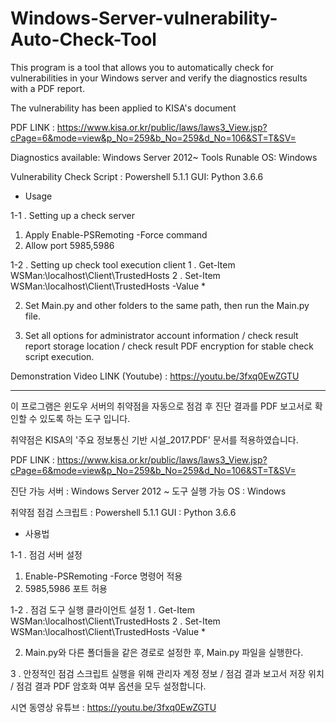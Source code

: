 # Windows-Server-vulnerability-Auto-Check-Tool

This program is a tool that allows you to automatically check for vulnerabilities in your Windows server and verify the diagnostics results with a PDF report.

The vulnerability has been applied to KISA's document

PDF LINK : https://www.kisa.or.kr/public/laws/laws3_View.jsp?cPage=6&mode=view&p_No=259&b_No=259&d_No=106&ST=T&SV=

Diagnostics available: Windows Server 2012~
Tools Runable OS: Windows

Vulnerability Check Script : Powershell 5.1.1
GUI: Python 3.6.6

* Usage
 
1-1 . Setting up a check server
1. Apply Enable-PSRemoting -Force command
2. Allow port 5985,5986

1-2 . Setting up check tool execution client
1 . Get-Item WSMan:\localhost\Client\TrustedHosts
2 . Set-Item WSMan:\localhost\Client\TrustedHosts -Value *

2. Set Main.py and other folders to the same path, then run the Main.py file.

3. Set all options for administrator account information / check result report storage location / check result PDF encryption for stable check script execution.

Demonstration Video LINK (Youtube) : https://youtu.be/3fxq0EwZGTU

<hr></hr>

이 프로그램은 윈도우 서버의 취약점을 자동으로 점검 후 진단 결과를 PDF 보고서로 확인할 수 있도록 하는 도구 입니다.

취약점은 KISA의 '주요 정보통신 기반 시설_2017.PDF' 문서를 적용하였습니다.

PDF LINK : https://www.kisa.or.kr/public/laws/laws3_View.jsp?cPage=6&mode=view&p_No=259&b_No=259&d_No=106&ST=T&SV=

진단 가능 서버 : Windows Server 2012 ~
도구 실행 가능 OS : Windows

취약점 점검 스크립트 : Powershell 5.1.1
GUI : Python 3.6.6

* 사용법
 
1-1 . 점검 서버 설정
1. Enable-PSRemoting -Force 명령어 적용
2. 5985,5986 포트 허용

1-2 . 점검 도구 실행 클라이언트 설정
1 . Get-Item WSMan:\localhost\Client\TrustedHosts
2 . Set-Item WSMan:\localhost\Client\TrustedHosts -Value *

2. Main.py와 다른 폴더들을 같은 경로로 설정한 후, Main.py 파일을 실행한다.

3 . 안정적인 점검 스크립트 실행을 위해 관리자 계정 정보 / 점검 결과 보고서 저장 위치 / 점검 결과 PDF 암호화 여부 옵션을 모두 설정합니다.

시연 동영상 유튜브 : https://youtu.be/3fxq0EwZGTU
